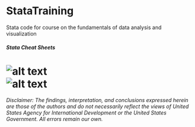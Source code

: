 # StataTraining
Stata code for course on the fundamentals of data analysis and visualization
##### Stata Cheat Sheets  
![alt text](https://github.com/GeoCenter/StataTraining/blob/master/images/cheatsheet1.PNG?raw=true "Stata Cheat Sheet 1")  
![alt text](https://github.com/GeoCenter/StataTraining/blob/master/images/cheatsheet2.PNG?raw=true "Stata Cheat Sheet 2")   
===  

*Disclaimer: The findings, interpretation, and conclusions expressed herein are those of the authors and do not necessarily reflect the views of United States Agency for International Development or the United States Government. All errors remain our own.*  
